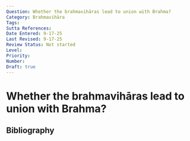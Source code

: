 ```yaml
---
Question: Whether the brahmavihāras lead to union with Brahma?
Category: Brahmavihāra
Tags: 
Sutta References: 
Date Entered: 9-17-25
Last Revised: 9-17-25
Review Status: Not started
Level: 
Priority: 
Number: 
Draft: true
---
```


# Whether the brahmavihāras lead to union with Brahma?

## Bibliography

<!-- 

Notes:



-->